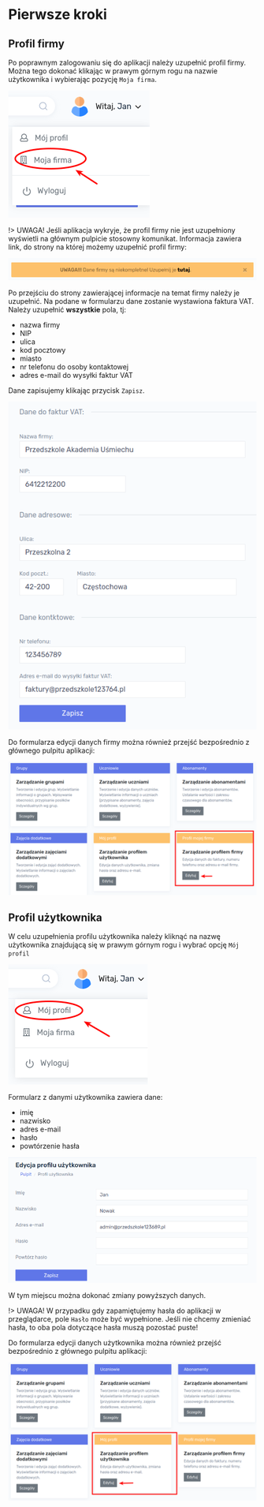 # Pierwsze kroki

## Profil firmy

Po poprawnym zalogowaniu się do aplikacji należy uzupełnić profil firmy. Można tego dokonać klikając w prawym górnym rogu na nazwie użytkownika i wybierając pozycję `Moja firma`.

![Moja firma](../assets/img/2/2-01-moja_firma.png)

!> UWAGA! Jeśli aplikacja wykryje, że profil firmy nie jest uzupełniony wyświetli na głównym pulpicie stosowny komunikat. Informacja zawiera link, do strony na której możemy uzupełnić profil firmy:

![Niekompletne dane firmy](../assets/img/2/2-02-alert_profil.png)



Po przejściu do strony zawierającej informacje na temat firmy należy je uzupełnić. Na podane w formularzu dane zostanie wystawiona faktura VAT. Należy uzupełnić **wszystkie** pola, tj:

- nazwa firmy
- NIP
- ulica
- kod pocztowy
- miasto
- nr telefonu do osoby kontaktowej
- adres e-mail do wysyłki faktur VAT

Dane zapisujemy klikając przycisk `Zapisz`. 



![Moja firma](../assets/img/2/2-03-profil_firmy.png)



Do formularza edycji danych firmy można również przejść bezpośrednio z głównego pulpitu aplikacji:

![Profil firmy](../assets/img/2/2-04-profil_firmy_kafel.png)





## Profil użytkownika

W celu uzupełnienia profilu użytkownika należy kliknąć na nazwę użytkownika znajdującą się w prawym górnym rogu i wybrać opcję `Mój profil`

![Profil użytkownika](../assets/img/2/2-05-profil_uzytkownika_link.png)



Formularz z danymi użytkownika zawiera dane:

- imię
- nazwisko
- adres e-mail
- hasło
- powtórzenie hasła



![Profil użytkownika](../assets/img/2/2-06-profil_uzytkownika.png)



W tym miejscu można dokonać zmiany powyższych danych.

!> UWAGA! W przypadku gdy zapamiętujemy hasła do aplikacji w przeglądarce, pole `Hasło` może być wypełnione.  Jeśli nie chcemy zmieniać hasła, to oba pola dotyczące hasła muszą pozostać puste!



Do formularza edycji danych użytkownika można również przejść bezpośrednio z głównego pulpitu aplikacji:

![Profil użytkownika](../assets/img/2/2-07-profil_uzytkownika_link_kafel.png)
